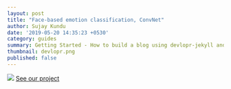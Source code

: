 ```yaml
---
layout: post
title: "Face-based emotion classification, ConvNet"
author: Sujay Kundu
date: '2019-05-20 14:35:23 +0530'
category: guides
summary: Getting Started - How to build a blog using devlopr-jekyll and Github Pages
thumbnail: devlopr.png
published: false
---
```


![](https://github.com/victorjourne/facial_emotion_CNN/emotion/gif)
[See our project](https://github.com/victorjourne/facial_emotion_CNN)
